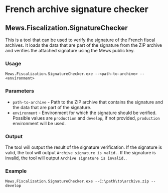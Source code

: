 # French archive signature checker

## Mews.Fiscalization.SignatureChecker

This is a tool that can be used to verify the signature of the French fiscal archives. It loads the data that are part of the signature from the ZIP archive and verifies the attached signature using the Mews public key.

### Usage

```Mews.Fiscalization.SignatureChecker.exe --<path-to-archive> --<environment>```

### Parameters

- `path-to-archive` - Path to the ZIP archive that contains the signature and the data that are part of the signature.
- `environment` - Environment for which the signature should be verified. Possible values are `production` and `develop`, if not provided, `production` environment will be used.

### Output

The tool will output the result of the signature verification. If the signature is valid, the tool will output `Archive signature is valid.`. If the signature is invalid, the tool will output `Archive signature is invalid.`.

### Example

```Mews.Fiscalization.SignatureChecker.exe --C:\path\to\archive.zip --develop```